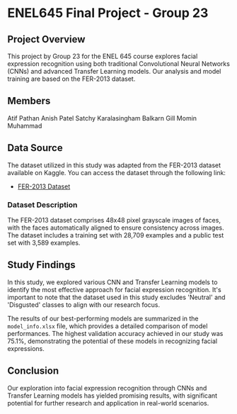# ENEL645 Final Project - Group 23

## Project Overview
This project by Group 23 for the ENEL 645 course explores facial expression recognition using both traditional Convolutional Neural Networks (CNNs) and advanced Transfer Learning models. Our analysis and model training are based on the FER-2013 dataset.

## Members
Atif Pathan
Anish Patel
Satchy Karalasingham
Balkarn Gill
Momin Muhammad

## Data Source
The dataset utilized in this study was adapted from the FER-2013 dataset available on Kaggle. You can access the dataset through the following link:

- [FER-2013 Dataset](https://www.kaggle.com/datasets/msambare/fer2013/data)

### Dataset Description
The FER-2013 dataset comprises 48x48 pixel grayscale images of faces, with the faces automatically aligned to ensure consistency across images. The dataset includes a training set with 28,709 examples and a public test set with 3,589 examples.

## Study Findings
In this study, we explored various CNN and Transfer Learning models to identify the most effective approach for facial expression recognition. It's important to note that the dataset used in this study excludes 'Neutral' and 'Disgusted' classes to align with our research focus.

The results of our best-performing models are summarized in the `model_info.xlsx` file, which provides a detailed comparison of model performances. The highest validation accuracy achieved in our study was 75.1%, demonstrating the potential of these models in recognizing facial expressions.

## Conclusion
Our exploration into facial expression recognition through CNNs and Transfer Learning models has yielded promising results, with significant potential for further research and application in real-world scenarios.






